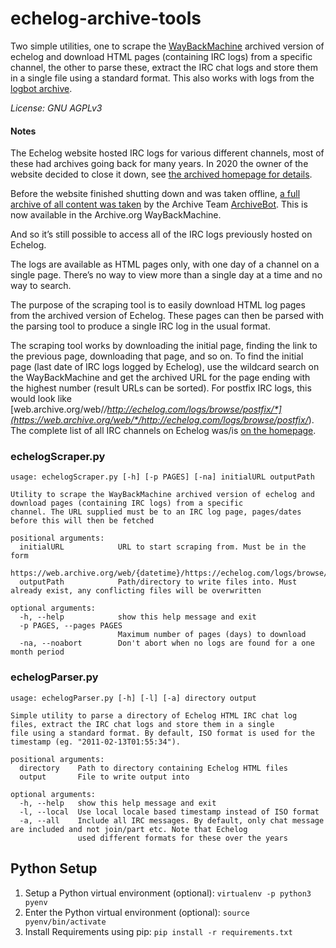 # echelog-archive-tools

Two simple utilities, one to scrape the [WayBackMachine](https://web.archive.org/) archived version of echelog and download HTML pages (containing IRC logs) from a specific channel, the other to parse these, extract the IRC chat logs and store them in a single file using a standard format.
This also works with logs from the [logbot archive](https://archive.logbot.info/).

_License: GNU AGPLv3_

#### Notes

The Echelog website hosted IRC logs for various different channels, most of these had archives going back for many years. In 2020 the owner of the website decided to close it down, see [the archived homepage for details](https://web.archive.org/web/20200601065804/https://echelog.com/).

Before the website finished shutting down and was taken offline, [a full archive of all content was taken](https://www.reddit.com/r/Archiveteam/comments/g30ipr/echelog_an_irc_log_archive_is_shutting_down_on/) by the Archive Team [ArchiveBot](https://wiki.archiveteam.org/index.php/ArchiveBot). This is now available in the Archive.org WayBackMachine.

And so it’s still possible to access all of the IRC logs previously hosted on Echelog.

The logs are available as HTML pages only, with one day of a channel on a single page. There’s no way to view more than a single day at a time and no way to search.

The purpose of the scraping tool is to easily download HTML log pages from the archived version of Echelog. These pages can then be parsed with the parsing tool to produce a single IRC log in the usual format.

The scraping tool works by downloading the initial page, finding the link to the previous page, downloading that page, and so on. To find the initial page (last date of IRC logs logged by Echelog), use the wildcard search on the WayBackMachine and get the archived URL for the page ending with the highest number (result URLs can be sorted). For postfix IRC logs, this would look like [web.archive.org/web/*/http://echelog.com/logs/browse/postfix/*](https://web.archive.org/web/*/http://echelog.com/logs/browse/postfix/*). The complete list of all IRC channels on Echelog was/is [on the homepage](https://web.archive.org/web/20200601065804/https://echelog.com/).

    
### echelogScraper.py
```
usage: echelogScraper.py [-h] [-p PAGES] [-na] initialURL outputPath

Utility to scrape the WayBackMachine archived version of echelog and download pages (containing IRC logs) from a specific
channel. The URL supplied must be to an IRC log page, pages/dates before this will then be fetched

positional arguments:
  initialURL            URL to start scraping from. Must be in the form
                        https://web.archive.org/web/{datetime}/https://echelog.com/logs/browse/{channel}/{id}
  outputPath            Path/directory to write files into. Must already exist, any conflicting files will be overwritten

optional arguments:
  -h, --help            show this help message and exit
  -p PAGES, --pages PAGES
                        Maximum number of pages (days) to download
  -na, --noabort        Don't abort when no logs are found for a one month period
```

### echelogParser.py
```
usage: echelogParser.py [-h] [-l] [-a] directory output

Simple utility to parse a directory of Echelog HTML IRC chat log files, extract the IRC chat logs and store them in a single
file using a standard format. By default, ISO format is used for the timestamp (eg. "2011-02-13T01:55:34").

positional arguments:
  directory    Path to directory containing Echelog HTML files
  output       File to write output into

optional arguments:
  -h, --help   show this help message and exit
  -l, --local  Use local locale based timestamp instead of ISO format
  -a, --all    Include all IRC messages. By default, only chat message are included and not join/part etc. Note that Echelog
               used different formats for these over the years
```
## Python Setup

1. Setup a Python virtual environment (optional): `virtualenv -p python3 pyenv`
1. Enter the Python virtual environment (optional): `source pyenv/bin/activate`
2. Install Requirements using pip: `pip install -r requirements.txt`
